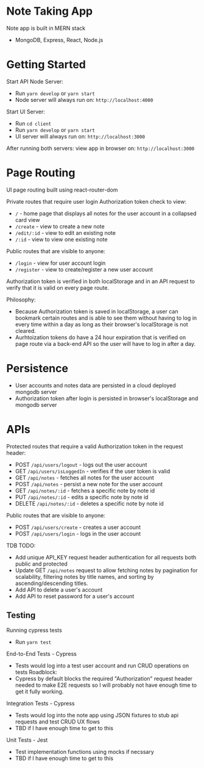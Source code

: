 # Note Taking App

Note app is built in MERN stack

-   MongoDB, Express, React, Node.js

# Getting Started

Start API Node Server:

-   Run `yarn develop` or `yarn start`
-   Node server will always run on: `http://localhost:4000`

Start UI Server:

-   Run `cd client`
-   Run `yarn develop` or `yarn start`
-   UI server will always run on: `http://localhost:3000`

After running both servers: view app in browser on: `http://localhost:3000`

# Page Routing

UI page routing built using react-router-dom

Private routes that require user login Authorization token check to view:

-   `/` - home page that displays all notes for the user account in a collapsed card view
-   `/create` - view to create a new note
-   `/edit/:id` - view to edit an existing note
-   `/:id` - view to view one existing note

Public routes that are visible to anyone:

-   `/login` - view for user account login
-   `/register` - view to create/register a new user account

Authorization token is verified in both localStorage and in an API request to verify that it is valid on every page route.

Philosophy:

-   Because Authorization token is saved in localStorage, a user can bookmark certain routes and is able to see them without having to log in every time within a day as long as their browser's localStorage is not cleared.
-   Aurhtoization tokens do have a 24 hour expiration that is verified on page route via a back-end API so the user will have to log in after a day.

# Persistence

-   User accounts and notes data are persisted in a cloud deployed mongodb server
-   Authorization token after login is persisted in browser's localStorage and mongodb server

# APIs

Protected routes that require a valid Authorization token in the request header:

-   POST `/api/users/logout` - logs out the user account
-   GET `/api/users/isLoggedIn` - verifies if the user token is valid
-   GET `/api/notes` - fetches all notes for the user account
-   POST `/api/notes` - persist a new note for the user account
-   GET `/api/notes/:id` - fetches a specific note by note id
-   PUT `/api/notes/:id` - edits a specific note by note id
-   DELETE `/api/notes/:id` - deletes a specific note by note id

Public routes that are visible to anyone:

-   POST `/api/users/create` - creates a user account
-   POST `/api/users/login` - logs in the user account

TDB TODO:

-   Add unique API_KEY request header authentication for all requests both public and protected
-   Update GET `/api/notes` request to allow fetching notes by pagination for scalability, filtering notes by title names, and sorting by ascending/descending titles.
-   Add API to delete a user's account
-   Add API to reset password for a user's account

## Testing

Running cypress tests

-   Run `yarn test`

End-to-End Tests - Cypress

-   Tests would log into a test user account and run CRUD operations on tests
    Roadblock:
-   Cypress by default blocks the required "Authorization" request header needed to make E2E requests so I will probably not have enough time to get it fully working.

Integration Tests - Cypress

-   Tests would log into the note app using JSON fixtures to stub api requests and test CRUD UX flows
-   TBD if I have enough time to get to this

Unit Tests - Jest

-   Test implementation functions using mocks if necssary
-   TBD if I have enough time to get to this
